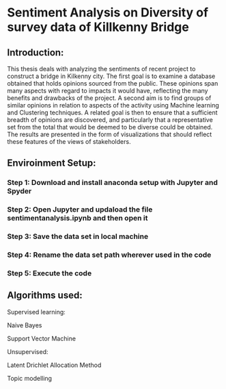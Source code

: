 # Sentiment Analysis on Diversity of survey data of Killkenny Bridge

## Introduction:

This thesis deals with analyzing the sentiments of recent project to construct a bridge in Kilkenny city. The first goal is to examine a database obtained that holds opinions sourced from the public. These opinions span many aspects with regard to impacts it would have, reflecting the many benefits and drawbacks of the project. A second aim is to find groups of similar opinions in relation to aspects of the activity using Machine learning and Clustering techniques. A related goal is then to ensure that a sufficient breadth of opinions are discovered, and particularly that a representative set from the total that would be deemed to be diverse could be obtained. The results are presented in the form of visualizations that should reflect these features of the views of stakeholders. 

## Enviroinment Setup:

### Step 1: Download and install anaconda setup with Jupyter and Spyder

### Step 2: Open Jupyter and updaload the file sentimentanalysis.ipynb and then open it

### Step 3: Save the data set in local machine

### Step 4: Rename the data set path wherever used in the code

### Step 5: Execute the code

## Algorithms used: 

Supervised learning:

Naive Bayes

Support Vector Machine

Unsupervised:

Latent Drichlet Allocation Method

Topic modelling
